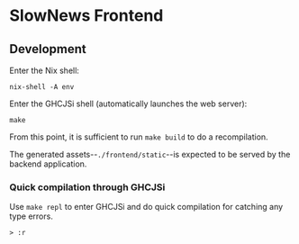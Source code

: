 # SlowNews Frontend

## Development

Enter the Nix shell:

```
nix-shell -A env
```

Enter the GHCJSi shell (automatically launches the web server):

```
make
```

From this point, it is sufficient to run `make build` to do a recompilation.

The generated assets--`./frontend/static`--is expected to be served by the backend application. 

### Quick compilation through GHCJSi

Use `make repl` to enter GHCJSi and do quick compilation for catching any type errors.

```
> :r
```
